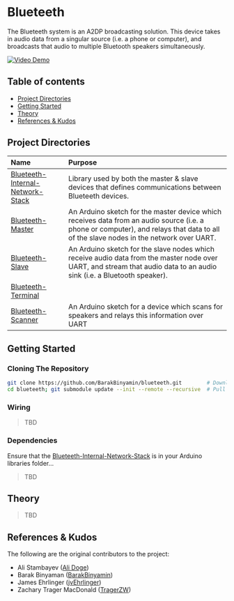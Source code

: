 # Blueteeth
The Blueteeth system is an A2DP broadcasting solution. This device takes in audio data from a singular source (i.e. a phone or computer), and broadcasts that audio to multiple Bluetooth speakers simultaneously.

[![Video Demo](http://img.youtube.com/vi/luHCMfh11go/0.jpg)](https://youtu.be/luHCMfh11go)


## Table of contents
- [Project Directories](#project-directories)
- [Getting Started](#getting-started)
- [Theory](#theory)
- [References & Kudos](#references--kudos)

## Project Directories
| Name                                                               | Purpose                                        | 
| :--                                                                | :--                                            |
|[Blueteeth-Internal-Network-Stack](Blueteeth-Internal-Network-Stack)| Library used by both the master & slave devices that defines communications between Blueteeth devices. 
|[Blueteeth-Master](Blueteeth-Master)                                | An Arduino sketch for the master device which receives data from an audio source (i.e. a phone or computer), and relays that data to all of the slave nodes in the network over UART. 
| [Blueteeth-Slave](Blueteeth-Slave)  | An Arduino sketch for the slave nodes which receive audio data from the master node over UART, and stream that audio data to an audio sink (i.e. a Bluetooth speaker).  
|[Blueteeth-Terminal](https://github.com/Ali-Doge/Blueteeth-Terminal/tree/f47892bef948bcc814911b3085bee7de4962b158) |  
|[Blueteeth-Scanner](speakerscan)                                          | An Arduino sketch for a device which scans for speakers and relays this information over UART |

## Getting Started

### Cloning The Repository
```bash
git clone https://github.com/BarakBinyamin/blueteeth.git        # Download this repo locally
cd blueteeth; git submodule update --init --remote --recursive  # Pull all the submodules too
```
### Wiring
>TBD

### Dependencies
Ensure that the [Blueteeth-Internal-Network-Stack](Blueteeth-Internal-Network-Stack) is in your Arduino libraries folder... 
>TBD

## Theory
>TBD

## References & Kudos
The following are the original contributors to the project:
- Ali Stambayev ([Ali Doge](https://github.com/Ali-Doge/))
- Barak Binyaman ([BarakBinyamin](https://github.com/BarakBinyamin/))
- James Ehrlinger ([jvEhrlinger](https://github.com/jvEhrlinger/))
- Zachary Trager MacDonald ([TragerZW](https://github.com/TragerZW/))

